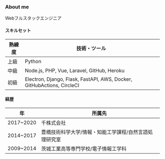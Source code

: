 ### About me
Webフルスタックエンジニア

#### スキルセット

| 熟練度 | 技術・ツール|
| --- | --- |
| 上級 | Python |
| 中級 | Node.js, PHP, Vue, Laravel, GitHub, Heroku |
| 初級 | Electron, Django, Flask, FastAPI, AWS, Docker, GitHubActions, CircleCI |

#### 経歴

| 年 | 所属先 |
| --- | --- |
| 2017~2020 | 千株式会社 |
| 2014~2017 | 豊橋技術科学大学/情報・知能工学課程/自然言語処理研究室 |
| 2009~2014 | 茨城工業高等専門学校/電子情報工学科 |
